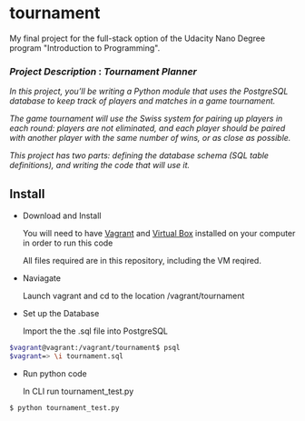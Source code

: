 # tournament
My final project for the full-stack option  of the Udacity Nano Degree program "Introduction to Programming". 

### *Project Description* : *Tournament Planner*

_In this project, you’ll be writing a Python module that uses the PostgreSQL database to keep track of players and matches in a game tournament._

_The game tournament will use the Swiss system for pairing up players in each round: players are not eliminated, and each player should be paired with another player with the same number of wins, or as close as possible._

_This project has two parts: defining the database schema (SQL table definitions), and writing the code that will use it._

## Install

* Download and Install

    You will need to have [Vagrant] and [Virtual Box] installed on your computer in order  to  run this code

    All files required are in this repository, including the VM reqired.

- Naviagate

   Launch vagrant and cd to the location /vagrant/tournament

* Set up the Database

   Import the the .sql file into PostgreSQL

```sh
$vagrant@vagrant:/vagrant/tournament$ psql
$vagrant=> \i tournament.sql
```

* Run python code

    In CLI run tournament_test.py

```sh
$ python tournament_test.py
```


[Vagrant]: <https://www.vagrantup.com/>
[Virtual Box]: <https://www.virtualbox.org/>
[and this one]: <https://github.com/udacity/fullstack-nanodegree-vm>
